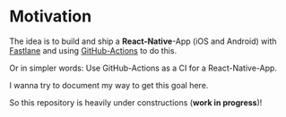 # Motivation

The idea is to build and ship a **React-Native**-App (iOS and Android) with [Fastlane](https://fastlane.tools) and using [GitHub-Actions](https://help.github.com/en/articles/about-github-actions) to do this.

Or in simpler words: Use GitHub-Actions as a CI for a React-Native-App.

I wanna try to document my way to get this goal here.

So this repository is heavily under constructions (**work in progress**)!

